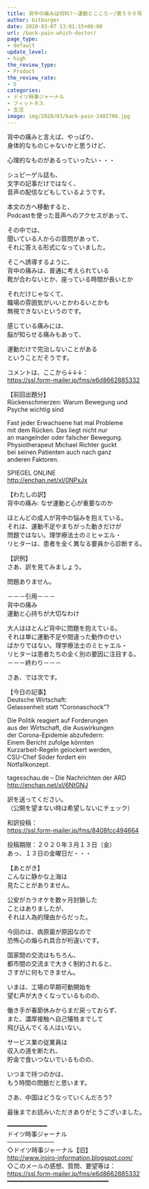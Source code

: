 ```yaml
---
title: 背中の痛みは何科?－運動とこころ－/第５９０号
author: bitburger
date: 2020-03-07 13:01:15+00:00
url: /back-pain-which-doctor/
page_type:
- default
update_level:
- high
the_review_type:
- Product
the_review_rate:
- 5
categories:
- ドイツ時事ジャーナル
- フィットネス
- 生活
image: img/2020/03/back-pain-2402708.jpg
---
```

背中の痛みと言えば、やっぱり、  
身体的なものじゃないかと思うけど、

心理的なものがあるっていったい・・・

シュピーゲル誌も、  
文字の記事だけではなく、  
音声の配信などもしているようです。

本文の方へ移動すると、  
Podcastを使った音声へのアクセスがあって、

その中では、  
聞いている人からの質問があって、  
それに答える形式になっていました。

そこへ誘導するように、  
背中の痛みは、普通に考えられている  
靴が合わないとか、座っている時間が長いとか

それだけじゃなくて、  
職場の雰囲気がいいとかわるいとかも  
無視できないというのです。

感じている痛みには、  
脳が知らせる痛みもあって、

運動だけで完治しないことがある  
ということだそうです。

  
コメントは、ここから↓↓↓：  
<https://ssl.form-mailer.jp/fms/e6d8662885332>

【前回出題分】  
Rückenschmerzen: Warum Bewegung und  
Psyche wichtig sind

Fast jeder Erwachsene hat mal Probleme  
mit dem Rücken. Das liegt nicht nur  
an mangelnder oder falscher Bewegung.  
Physiotherapeut Michael Richter guckt  
bei seinen Patienten auch nach ganz  
anderen Faktoren.

SPIEGEL ONLINE  
<http://enchan.net/xl/0NPxJx>

  
【わたしの訳】  
背中の痛み: なぜ運動と心が重要なのか

ほとんどの成人が背中の悩みを抱えている。  
それは、運動不足やまちがった動きだけが  
問題ではない。理学療法士のミヒャエル・  
リヒターは、患者を全く異なる要員から診断する。

  
【訳例】  
さあ、訳を見てみましょう。

問題ありません。

－－－引用－－－  
背中の痛み  
運動と心持ちが大切なわけ

大人はほとんど背中に問題を抱えている。  
それは単に運動不足や間違った動作のせい  
ばかりではない。理学療法士のミヒャエル・  
リヒターは患者たちの全く別の要因に注目する。  
－－－終わり－－－

  
さあ、では次です。

【今日の記事】  
Deutsche Wirtschaft:  
Gelassenheit statt &#8220;Coronaschock&#8221;?

Die Politik reagiert auf Forderungen  
aus der Wirtschaft, die Auswirkungen  
der Corona-Epidemie abzufedern:  
Einem Bericht zufolge könnten  
Kurzarbeit-Regeln gelockert werden,  
CSU-Chef Söder fordert ein  
Notfallkonzept.

tagesschau.de &#8211; Die Nachrichten der ARD  
<http://enchan.net/xl/6NtGNJ>

  
訳を送ってください。  
（公開を望まない時は希望しないにチェック）

和訳投稿：  
 <https://ssl.form-mailer.jp/fms/8408fcc494664>

投稿期限：２０２０年３月１３日（金）  
あっ、１３日の金曜日だ・・・

【あとがき】  
こんなに静かな上海は  
見たことがありません。

公安がカラオケを数ヶ月封鎖した  
ことはありましたが、  
それは人為的理由からだった。

今回のは、病原菌が原因なので  
恐怖心の煽られ具合が桁違いです。

国家間の交流はもちろん、  
都市間の交流まで大きく制約されると、  
さすがに何もできません。

いまは、工場の早期可動開始を  
望む声が大きくなっているものの、

働き手が春節休みからまだ戻っておらず、  
また、濃厚接触へ自己犠牲までして  
飛び込んでくる人はいない。

サービス業の従業員は  
収入の道を断たれ、  
貯金で食いつないでいるものの、

いつまで持つのかは、  
もう時間の問題だと思います。

さあ、中国はどうなっていくんだろう?

  
最後までお読みいただきありがとうございました。

━━━━━━━━━━━  
ドイツ時事ジャーナル  
───────────  
◇ドイツ時事ジャーナル【旧】  
<http://www.iroiro-information.blogspot.com/>  
◇このメールの感想、質問、要望等は：  
<https://ssl.form-mailer.jp/fms/e6d8662885332>  
━━━━━━━━━━━━━━━━━━━━━━━━━━━━